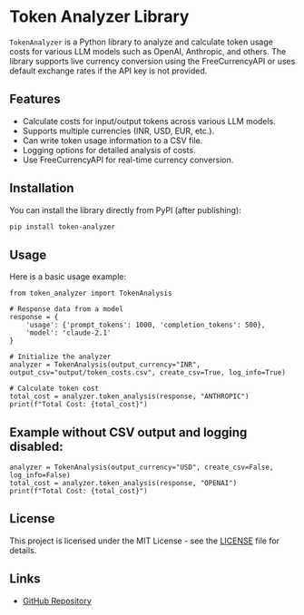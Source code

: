 # Token Analyzer Library

`TokenAnalyzer` is a Python library to analyze and calculate token usage costs for various LLM models such as OpenAI, Anthropic, and others. The library supports live currency conversion using the FreeCurrencyAPI or uses default exchange rates if the API key is not provided.

## Features

- Calculate costs for input/output tokens across various LLM models.
- Supports multiple currencies (INR, USD, EUR, etc.).
- Can write token usage information to a CSV file.
- Logging options for detailed analysis of costs.
- Use FreeCurrencyAPI for real-time currency conversion.

## Installation

You can install the library directly from PyPI (after publishing):

```bash
pip install token-analyzer
```

## Usage

Here is a basic usage example:

```
from token_analyzer import TokenAnalysis

# Response data from a model
response = {
    'usage': {'prompt_tokens': 1000, 'completion_tokens': 500},
    'model': 'claude-2.1'
}

# Initialize the analyzer
analyzer = TokenAnalysis(output_currency="INR", output_csv="output/token_costs.csv", create_csv=True, log_info=True)

# Calculate token cost
total_cost = analyzer.token_analysis(response, "ANTHROPIC")
print(f"Total Cost: {total_cost}")

```

## Example without CSV output and logging disabled:

```
analyzer = TokenAnalysis(output_currency="USD", create_csv=False, log_info=False)
total_cost = analyzer.token_analysis(response, "OPENAI")
print(f"Total Cost: {total_cost}")

```

## License

This project is licensed under the MIT License - see the [LICENSE]() file for details.


## Links

* [GitHub Repository](https://github.com/krtarunsingh/token_analyzer)
